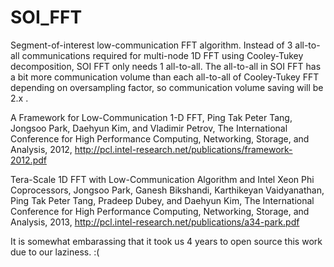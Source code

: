 # SOI_FFT
Segment-of-interest low-communication FFT algorithm.
Instead of 3 all-to-all communications required for multi-node 1D FFT using
Cooley-Tukey decomposition, SOI FFT only needs 1 all-to-all.
The all-to-all in SOI FFT has a bit more communication volume than each
all-to-all of Cooley-Tukey FFT depending on oversampling factor, so
communication volume saving will be 2.x .

A Framework for Low-Communication 1-D FFT, Ping Tak Peter Tang, Jongsoo Park,
Daehyun Kim, and Vladimir Petrov, The International Conference for High
Performance Computing, Networking, Storage, and Analysis, 2012,
http://pcl.intel-research.net/publications/framework-2012.pdf

Tera-Scale 1D FFT with Low-Communication Algorithm and Intel Xeon Phi
Coprocessors, Jongsoo Park, Ganesh Bikshandi, Karthikeyan Vaidyanathan, Ping
Tak Peter Tang, Pradeep Dubey, and Daehyun Kim, The International Conference for
High Performance Computing, Networking, Storage, and Analysis, 2013,
http://pcl.intel-research.net/publications/a34-park.pdf

It is somewhat embarassing that it took us 4 years to open source this work due
to our laziness. :(
